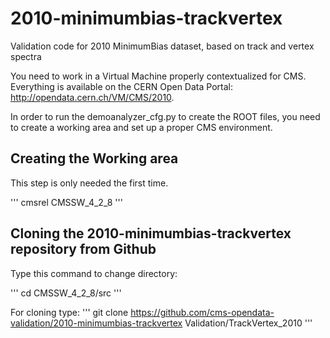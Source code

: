 # 2010-minimumbias-trackvertex
Validation code for 2010 MinimumBias dataset, based on track and vertex spectra

You need to work in a Virtual Machine properly contextualized for CMS. Everything is available on the CERN Open Data Portal:
http://opendata.cern.ch/VM/CMS/2010.

In order to run the demoanalyzer_cfg.py to create the ROOT files, you need to create a working area and set up a proper 
CMS environment. 

## Creating the Working area

This step is only needed the first time.

'''
cmsrel CMSSW_4_2_8
''' 

## Cloning the 2010-minimumbias-trackvertex repository from Github

Type this command to change directory:

'''
cd CMSSW_4_2_8/src
'''

For cloning type:
'''
git clone https://github.com/cms-opendata-validation/2010-minimumbias-trackvertex Validation/TrackVertex_2010
'''
